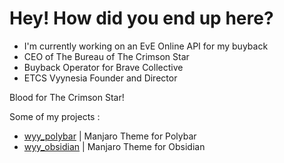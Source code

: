 # Hey! How did you end up here?
- I'm currently working on an EvE Online API for my buyback
- CEO of The Bureau of The Crimson Star
- Buyback Operator for Brave Collective
- ETCS Vyynesia Founder and Director

Blood for The Crimson Star!

Some of my projects :
- [wyy_polybar](https://github.com/Wyyrthura/wyy_polybar) | Manjaro Theme for Polybar
- [wyy_obsidian](https://github.com/Wyyrthura/wyy_obsidian) | Manjaro Theme for Obsidian

